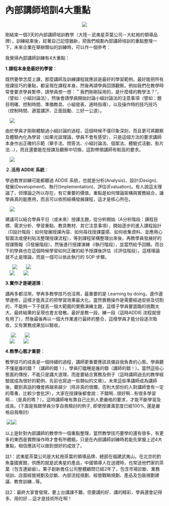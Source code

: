 # 內部講師培訓4大重點 

<div style="clear: both; text-align: center;"><a href="http://4.bp.blogspot.com/-IH6ZI9uOqUU/VhWuvH_9kJI/AAAAAAAAOSE/-eGcUlyt7js/s1600/image_thumb.png" style="margin-left: 1em; margin-right: 1em;"><img border="0" src="http://4.bp.blogspot.com/-IH6ZI9uOqUU/VhWuvH_9kJI/AAAAAAAAOSE/-eGcUlyt7js/s1600/image_thumb.png"/></a></div>
<p>剛結束一個3天的內部講師培訓教學（大陸－武夷星茶葉公司－大紅袍的領導品牌），訓練結束後，趁著自己記憶猶新，把我們規劃內部講師培訓的重點整理一下，未來企業在舉辦類似的訓練時，可以作一個參考：</p>
<p>我覺得內部講師訓練有4大重點：<a name="more"></a></p>
<p><b>1.課程本身是最好的學習</b>：</p>
<p>既然要學怎麼上課，那麼講師及訓練課程就應該是最好的學習範例。最好能把所有授課技巧的重點，都呈現在課程本身。然後再請學員回頭觀察。例如我們在教學時常會要求學員暫停，請學員想一想：＂我們剛剛採用的，是什麼樣的教學法？”，（譬如：小組討論法），然後會請學員開始討論小組討論法的注意事項（譬如：題目明確、控制時間、準備教具、小組發表、適時指導），以及操作時的技巧技巧（控制時間、適當講評、正面鼓勵、三好一公道）。</p>
<p><a href="http://3.bp.blogspot.com/-EoVywLcWsuM/VhWuxIQpenI/AAAAAAAAOTU/IPiycMzF8oc/s1600/image_thumb_3.png" style="margin-left: 1em; margin-right: 1em; text-align: center;"><img border="0" src="http://3.bp.blogspot.com/-EoVywLcWsuM/VhWuxIQpenI/AAAAAAAAOTU/IPiycMzF8oc/s1600/image_thumb_3.png"/></a></p>
<p>由於學員才剛剛體驗過小組討論的過程，這個時候不僅印象深刻，而且更可將觀察及體驗內化為學習（如果光談理論，學員不會有感受），只是這個方法的要求講師本身作出正確的示範（舉手法、問答法、小組討論法、個案法、體驗式活動、影片法…），而且還要能在授課及觀察中切換，這對帶領講師有較高的要求。</p>
<p><a href="http://2.bp.blogspot.com/-xLRk0Q3Eb2U/VhWuxG_R2xI/AAAAAAAAOS4/E93derH8t5s/s1600/image_thumb_4.png" style="margin-left: 1em; margin-right: 1em; text-align: center;"><img border="0" src="http://2.bp.blogspot.com/-xLRk0Q3Eb2U/VhWuxG_R2xI/AAAAAAAAOS4/E93derH8t5s/s1600/image_thumb_4.png"/></a></p>
<p><b>２.活用 ADDIE 系統</b>：</p>
<p>學過教育訓練可能都聽過 ADDIE 系統，也就是分析(Analysis)、設計(Design)、發展(Development)、執行(Implementation)、評估(Evaluation)。有人說這太理論了，但理論之所以存在，有它重要的價值，重點是如何理論架構與實務結合，讓學員真的能應用，而且可以依照結構發展課程，這才是核心所在。</p>
<p><a href="http://3.bp.blogspot.com/-wQRzJO_1PBk/VhWuxas48YI/AAAAAAAAOS0/c3J7I01ZGOA/s1600/image_thumb_5.png" style="margin-left: 1em; margin-right: 1em; text-align: center;"><img border="0" src="http://3.bp.blogspot.com/-wQRzJO_1PBk/VhWuxas48YI/AAAAAAAAOS0/c3J7I01ZGOA/s1600/image_thumb_5.png"/></a></p>
<p>建議可以結合學員平日（或未來）授課主題，從分析開始（A分析階段：課程目標、需求分析、學習重點、教具教材、其它注意事項），開始逐步的進入課程設計（D設計階段：如何發展授課內容、如何尋找授課靈感、如何收集資料、並應用心智圖法或便利貼法整理授課流程），等到課程架構整理出來後，再教學員發展好的授課簡報（D發展階段）。然後進行授課演練（I執行階段），並當然給予回饋。而台下的學員也在這個時候學習如何正確的給予授課後評估（E評估階段）。這樣理論就不止是理論，而是一個可以依此執行的 SOP 步驟。</p>
<p>  <a href="http://1.bp.blogspot.com/-jkqPWLfCxhM/VhWuyC6j_JI/AAAAAAAAOTE/HZKshf8ysCY/s1600/image_thumb_6.png" style="margin-left: 1em; margin-right: 1em; text-align: center;"><img border="0" src="http://1.bp.blogspot.com/-jkqPWLfCxhM/VhWuyC6j_JI/AAAAAAAAOTE/HZKshf8ysCY/s1600/image_thumb_6.png"/></a><a href="http://1.bp.blogspot.com/-VBhqgXIWrpM/VhWuyNjHOhI/AAAAAAAAOTI/x3hq7soFBPw/s1600/image_thumb_7.png" style="margin-left: 1em; margin-right: 1em; text-align: center;"><img border="0" src="http://1.bp.blogspot.com/-VBhqgXIWrpM/VhWuyNjHOhI/AAAAAAAAOTI/x3hq7soFBPw/s1600/image_thumb_7.png"/></a><br/><a href="http://2.bp.blogspot.com/-48wmYnmgXz0/VhWuy9ane_I/AAAAAAAAOTY/gpFvLQs9nVc/s1600/image_thumb_8.png" style="margin-left: 1em; margin-right: 1em; text-align: center;"><img border="0" src="http://2.bp.blogspot.com/-48wmYnmgXz0/VhWuy9ane_I/AAAAAAAAOTY/gpFvLQs9nVc/s1600/image_thumb_8.png"/></a><a href="http://1.bp.blogspot.com/--vN6ORvsAGc/VhWuzFejxZI/AAAAAAAAOTc/p5oe5y5n90o/s1600/image_thumb_9.png" style="margin-left: 1em; margin-right: 1em; text-align: center;"><img border="0" src="http://1.bp.blogspot.com/--vN6ORvsAGc/VhWuzFejxZI/AAAAAAAAOTc/p5oe5y5n90o/s1600/image_thumb_9.png"/></a></p>
<p><b>3.實作才是硬道理</b>：</p>
<p>講再多都沒用，學再多教學技巧也沒用，最重要的是 Learning by doing，邊作邊學邊修，這樣才能真正的把學習效果最大化。當然實務操作是需要經過安排及切割的，不能夠一下子就丟一個大範圍的實務演練主題，這樣子學員要面臨的挑戰太大，最終結果的呈現也會太發散。最好是教一段、練一段（這時ADDIE 流程就很有用了），然後最後再以一個大作業進行最終的整合，這樣學員才能分段逐次吸收，又有實務成果加以驗收。</p>
<p> <a href="http://4.bp.blogspot.com/-bBATTOimsmY/VhWuu8evawI/AAAAAAAAOR8/5mseVMNYzWw/s1600/image_thumb_10.png" style="margin-left: 1em; margin-right: 1em; text-align: center;"><img border="0" src="http://4.bp.blogspot.com/-bBATTOimsmY/VhWuu8evawI/AAAAAAAAOR8/5mseVMNYzWw/s1600/image_thumb_10.png"/></a><a href="http://1.bp.blogspot.com/-t7adhsbo9rE/VhWuu6BxCJI/AAAAAAAAOSA/vz6Hy7t26dI/s1600/image_thumb_11.png" style="margin-left: 1em; margin-right: 1em; text-align: center;"><img border="0" src="http://1.bp.blogspot.com/-t7adhsbo9rE/VhWuu6BxCJI/AAAAAAAAOSA/vz6Hy7t26dI/s1600/image_thumb_11.png"/></a><br/><a href="http://3.bp.blogspot.com/-qU7zSBwb4do/VhWuvpDQgJI/AAAAAAAAOSY/_-zsoPZXhAs/s1600/image_thumb_12.png" style="margin-left: 1em; margin-right: 1em; text-align: center;"><img border="0" src="http://3.bp.blogspot.com/-qU7zSBwb4do/VhWuvpDQgJI/AAAAAAAAOSY/_-zsoPZXhAs/s1600/image_thumb_12.png"/></a><a href="http://1.bp.blogspot.com/-QSHQT04PLNY/VhWuvmKSLOI/AAAAAAAAOSQ/Bybwo5HmNug/s1600/image_thumb_13.png" style="margin-left: 1em; margin-right: 1em; text-align: center;"><img border="0" src="http://1.bp.blogspot.com/-QSHQT04PLNY/VhWuvmKSLOI/AAAAAAAAOSQ/Bybwo5HmNug/s1600/image_thumb_13.png"/></a></p>
<p><b>4.教學心態才重要</b>：</p>
<div></div>
<div>教學技巧的成長是一個持續的過程，講師更重要應該具備自我負責的心態。學員聽不懂是誰的錯？（講師的錯！），學員打瞌睡是誰的錯（講師的錯！）。當然這些心態面的傳授，不能只是講大道理，而是要結合實務及例子（這時講師過去的教學經驗就成為很好的範例，先前也寫過一些類似的文章）。未來這些準講師成為講師後，聽到真話的機會將越來越少（除非真的很爛，否則大部份的人對講師會有一定的尊重，比較少會批評），大家在授課後都會說：不錯啊…很好啊…有很多學習啊…（是真的嗎？）。這時講師唯有靠自己比別人更嚴格的要求，才能不斷學習及成長。(下面是我跟學員分享自我檢討的例子, 即使授課滿意度已經100%, 還是嚴格自我檢討)
<p> <img border="0" src="http://3.bp.blogspot.com/-6a7LqnMGrbc/VhWuwbdyEJI/AAAAAAAAOSs/63_2I28slkU/s1600/image_thumb_15.png"/><img border="0" src="http://2.bp.blogspot.com/-20KEHzDZVQ4/VhWuvxroP8I/AAAAAAAAOSU/GA4Zve-_JSg/s1600/image_thumb_14.png"/></p>
<p>以上是針對內部講師的教學作一個重點整理，當然教學技巧要學的還有很多，有更多的東西是實際操作時才會有所體驗。只是在內部講師訓練時若能先掌握上述4大重點，相信應該可以做到很好的成效了。</p>
<p>註1：武夷星茶葉公司是大紅袍茶葉的領導品牌，總部在福建武夷山。在北京的釣魚臺國賓館，供應的就是武夷星的產品，中國領導人在送禮時，也常送他們家的茶葉（包含連爺爺）。果子創新擔任公司整體顧問已經2年了，包含市場診斷、業務培訓、店面經營規劃及診斷、內部流程規劃、經營戰略規劃、產品及包裝規劃建議、教育訓練…等。</p>
<p>註2：最終大家會發現，要上台講課不難，但要講的好、講的精彩，學員還會記得多、用的好….這才是技術所在啊！</p></div>